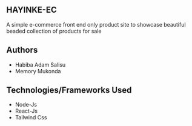 ## HAYINKE-EC
A simple e-commerce front end only product site to showcase beautiful beaded collection of products for sale

## Authors
* Habiba Adam Salisu
* Memory Mukonda

## Technologies/Frameworks Used
* Node-Js
* React-Js
* Tailwind Css
